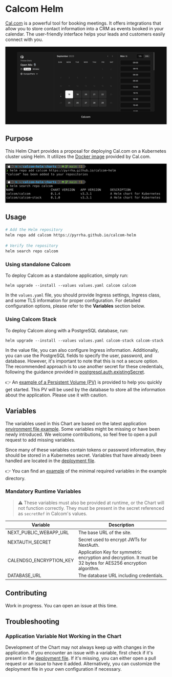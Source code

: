 # Calcom Helm

[Cal.com](https://cal.com/fr) is a powerful tool for booking meetings. It offers integrations that allow you to store contact information into a CRM as events booked in your calendar. The user-friendly interface helps your leads and customers easily connect with you.

![Cal.com Interface](.attachments/calcom.png)

## Purpose

This Helm Chart provides a proposal for deploying Cal.com on a Kubernetes cluster using Helm. It utilizes the [Docker image](https://github.com/calcom/docker) provided by Cal.com.

![Terminal Installation](.attachments/term_install.png)

## Usage

```sh
# Add the Helm repository
helm repo add calcom https://pyrrha.github.io/calcom-helm

# Verify the repository
helm search repo calcom
```

### Using standalone Calcom

To deploy Calcom as a standalone application, simply run:

```
helm upgrade --install --values values.yaml calcom calcom
```

In the `values.yaml` file, you should provide Ingress settings, Ingress class, and some TLS information for proper configuration. For detailed configuration options, please refer to the **Variables** section below.

### Using Calcom Stack

To deploy Calcom along with a PostgreSQL database, run:

```
helm upgrade --install --values values.yaml calcom-stack calcom-stack
```

In the value file, you can also configure Ingress information. Additionally, you can use the PostgreSQL fields to specify the user, password, and database. However, it's important to note that this is not a secure option. The recommended approach is to use another secret for these credentials, following the guidance provided in [postgresql.auth.existingSecret](https://github.com/bitnami/charts/blob/main/bitnami/postgresql/values.yaml).

👉 An [example of a Persistent Volume (PV)](https://github.com/Pyrrha/calcom-helm/blob/main/examples/pv.yaml) is provided to help you quickly get started. This PV will be used by the database to store all the information about the application. Please use it with caution.

## Variables

The variables used in this Chart are based on the latest application [environment file example](https://github.com/calcom/cal.com/blob/main/.env.example). Some variables might be missing or have been newly introduced. We welcome contributions, so feel free to open a pull request to add missing variables.

Since many of these variables contain tokens or password information, they should be stored in a Kubernetes secret. Variables that have already been handled are located in the [deployment file](https://github.com/Pyrrha/calcom-helm/blob/main/charts/calcom/templates/deployment.yaml).

👉 You can find an [example](https://github.com/Pyrrha/calcom-helm/blob/main/examples/secret.yaml) of the minimal required variables in the example directory.

### Mandatory Runtime Variables

> ⚠️ These variables must also be provided at runtime, or the Chart will not function correctly.
> They must be present in the secret referenced as `secretRef` in Calcom's values.

| Variable              | Description                                             |
| --------------------- | ------------------------------------------------------- |
| NEXT_PUBLIC_WEBAPP_URL| The base URL of the site.                               |
| NEXTAUTH_SECRET       | Secret used to encrypt JWTs for NextAuth.              |
| CALENDSO_ENCRYPTION_KEY| Application Key for symmetric encryption and decryption. It must be 32 bytes for AES256 encryption algorithm. |
| DATABASE_URL          | The database URL including credentials.                |

## Contributing

Work in progress. You can open an issue at this time.

## Troubleshooting

### Application Variable Not Working in the Chart

Development of the Chart may not always keep up with changes in the application. If you encounter an issue with a variable, first check if it's present in the [deployment file](https://github.com/Pyrrha/calcom-helm/blob/main/charts/calcom/templates/deployment.yaml). If it's missing, you can either open a pull request or an issue to have it added. Alternatively, you can customize the deployment file in your own configuration if necessary.

